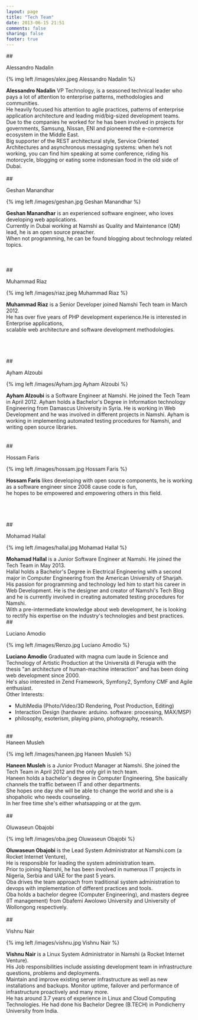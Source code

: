 ```yaml
---
layout: page
title: "Tech Team"
date: 2013-06-15 21:51
comments: false
sharing: false
footer: true
---
```

##<div id="Alessandro Nadalin">Alessandro Nadalin</div>

{% img left /images/alex.jpeg Alessandro Nadalin %}

**Alessandro Nadalin** VP Technology, is a seasoned technical leader who pays a lot of attention to enterprise patterns, methodologies and communities.<br />
He heavily focused his attention to agile practices, patterns of enterprise application architecture and leading mid/big-sized development teams.<br />
Due to the companies he worked for he has been involved in projects for governments, Samsung, Nissan, ENI and pioneered the e-commerce ecosystem in the Middle East.<br />
Big supporter of the REST architectural style, Service Oriented Architectures and asynchronous messaging systems: when he’s not working, you can find him speaking at some conference, riding his motorcycle, blogging or eating some indonesian food in the old side of Dubai.<br />
<br />
##<div id="Geshan Manandhar">Geshan Manandhar</div>

{% img left /images/geshan.jpg Geshan Manandhar %}

**Geshan Manandhar** is an experienced software engineer, who loves developing web applications. <br />
Currently in Dubai working at Namshi as Quality and Maintenance (QM) lead, he is an open source preacher. <br />
When not programming, he can be found blogging about technology related topics.<br />
<br />
<br />
<br />
##<div id="Muhammad Riaz">Muhammad Riaz</div>

{% img left /images/riaz.jpeg Muhammad Riaz %}

**Muhammad Riaz** is a Senior Developer joined Namshi Tech team in March 2012.<br />
He has over five years of PHP development experience.He is interested in Enterprise applications,<br />
scalable web architecture and software development methodologies.<br />
<br />
<br />
<br />
<br />
##<div id="Ayham Alzoubi">Ayham Alzoubi</div>

{% img left /images/Ayham.jpg Ayham Alzoubi %}

**Ayham Alzoubi** is a Software Engineer at Namshi. He joined the Tech Team in April 2012.
Ayham holds a Bachelor's Degree in Information technology Engineering from Damascus University in Syria.
He is working in Web Development and he was involved in different projects in Namshi.
Ayham is working in implementing automated testing procedures for Namshi, and writing open source libraries.
<br />
<br />
<br />
##<div id="Hossam Faris">Hossam Faris</div>

{% img left /images/hossam.jpg Hossam Faris %}

**Hossam Faris** likes developing with open source components, he is working as a software engineer since 2008 cause code is fun, <br />
he hopes to be empowered and empowering others in this field.<br />
<br />
<br />
<br />
<br />
##<div id="Mohamad Hallal">Mohamad Hallal</div>

{% img left /images/hallal.jpg Mohamad Hallal %}

**Mohamad Hallal** is a Junior Software Engineer at Namshi. He joined the Tech Team in May 2013.<br />
Hallal holds a Bachelor's Degree in Electrical Engineering with a second major in Computer Engineering
from the American University of Sharjah.<br />
His passion for programming and technology led him to start his career in Web Development.
He is the designer and creator of Namshi's Tech Blog and he is currently involved in creating automated
testing procedures for Namshi.</br>
With a pre-intermediate knowledge about web development, he is looking to rectify his expertise on the industry's technologies and best practices.
<br />
##<div id="Luciano Amodio">Luciano Amodio</div>

{% img left /images/Renzo.jpg Luciano Amodio %}

**Luciano Amodio**  Graduated with magna cum laude in Science and Technology of Artistic Production at the Università di Perugia with the</br>
thesis "an architecture of human-machine interaction" and has been doing web development since 2000.</br>
 He's also interested in Zend Framework, Symfony2, Symfony CMF and Agile enthusiast.</br>
Other Interests:</br>
- MultiMedia (Photo/Video/3D Rendering, Post Production, Editing)
- Interaction Design (hardware: arduino. software: processing, MAX/MSP)
- philosophy, esoterism, playing piano, photography, research.
<br />
##<div id="Haneen Musleh">Haneen Musleh</div>

{% img left /images/haneen.jpg Haneen Musleh %}

**Haneen Musleh** is a Junior Product Manager at Namshi. She joined the Tech Team in April 2012 and the only girl in tech team.<br />
Haneen holds a bachelor's degree in Computer Engineering, She basically channels the traffic between IT and other departments. <br />
She hopes one day she will be able to change the world and she is a shopaholic who needs counseling. <br />
In her free time she's either whatsapping or at the gym.<br />
<br />
##<div id="Oluwaseun Obajobi">Oluwaseun Obajobi</div>

{% img left /images/oba.jpeg Oluwaseun Obajobi %}

**Oluwaseun Obajobi** is the Lead System Administrator at Namshi.com (a Rocket Internet Venture), <br />
He is responsible for leading the system administration team. <br />
Prior to joining Namshi, he has been involved in numerous IT projects in Nigeria, Serbia and UAE for the past 5 years.<br />
Oba drives the team approach from traditional system administration to devops with implementation of different practices and tools.<br />
Oba holds a bachelor degree (Computer Engineering), and  masters degree (IT management) from Obafemi Awolowo University and University of Wollongong respectively.<br />
<br />
##<div id="Vishnu Nair">Vishnu Nair</div>

{% img left /images/vishnu.jpg Vishnu Nair %}

**Vishnu Nair** is a Linux System Administrator in Namshi (a Rocket Internet Venture). <br />
His Job responsibilities include assisting development team in infrastructure questions, problems and deployments. <br />
Maintain and improve existing server infrastructure as well as new installations and backups. Monitor uptime, failover and performance of infrastructure proactively and many more.<br />
He has around 3.7 years of experience in Linux and Cloud Computing Technologies. He had done his Bachelor Degree (B.TECH) in Pondicherry University from India.<br />


